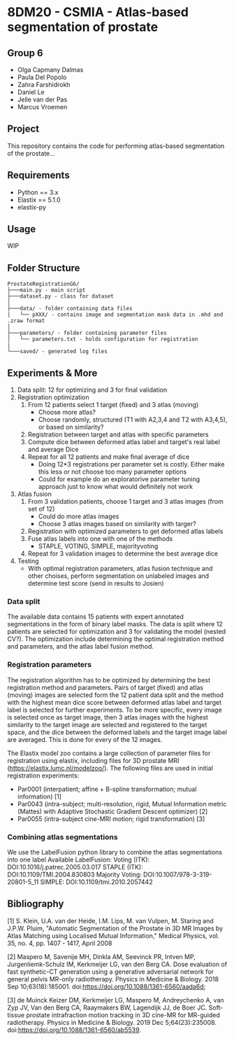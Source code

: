 # 8DM20 - CSMIA - Atlas-based segmentation of prostate

## Group 6

* Olga Capmany Dalmas
* Paula Del Popolo
* Zahra Farshidrokh
* Daniel Le
* Jelle van der Pas
* Marcus Vroemen

## Project 
This repository contains the code for performing atlas-based segmentation of the prostate... 

## Requirements

* Python == 3.x
* Elastix == 5.1.0
* elastix-py

## Usage
WIP

## Folder Structure
```
ProstateRegistrationG6/
├───main.py - main script
├───dataset.py - class for dataset
│
├───data/ - folder containing data files 
|   └── pXXX/ - contains image and segmentation mask data in .mhd and .zraw format
│
├───parameters/ - folder containing parameter files
│   └── parameters.txt - holds configuration for registration
|
└───saved/ - generated log files
```

## Experiments & More
1. Data split: 12 for optimizing and 3 for final validation
2. Registration optimization
    1. From 12 patients select 1 target (fixed) and 3 atlas (moving)
        - Choose more atlas? 
        - Choose randomly, structured (T1 with A2,3,4 and T2 with A3,4,5), or based on similarity?
    2. Registration between target and atlas with specific parameters
    3. Compute dice between deformed atlas label and target's real label and average Dice
    4. Repeat for all 12 patients and make final average of dice
        - Doing 12*3 registrations per parameter set is costly. Either make this less or not choose too many parameter options
        - Could for example do an exploratorive parameter tuning approach just to know what would definitely not work
3. Atlas fusion
    1. From 3 validation patients, choose 1 target and 3 atlas images (from set of 12)
        - Could do more atlas images
        - Choose 3 atlas images based on similarity with targer?
    2. Registration with optimized parameters to get deformed atlas labels
    3. Fuse atlas labels into one with one of the methods
        - STAPLE, VOTING, SIMPLE, majorityvoting
    4. Repeat for 3 validation images to determine the best average dice
4. Testing
    - With optimal registration parameters, atlas fusion technique and other choises, perform segmentation on unlabeled images and determine test score (send in results to Josien)

### Data split
The available data contains 15 patients with expert annotated segmentations in the form of binary label masks. The data is split where 12 patients are selected for optimization and 3 for validating the model (nested CV?). The optimization include determining the optimal registration method and parameters, and the atlas label fusion method.

### Registration parameters
The registration algorithm has to be optimized by determining the best registration method and parameters. Pairs of target (fixed) and atlas (moving) images are selected form the 12 patient data split and the method with the highest mean dice score between deformed atlas label and target label is selected for further experiments. To be more specific, every image is selected once as target image, then 3 atlas images with the highest similarity to the target image are selected and registered to the target space, and the dice between the deformed labels and the target image label are averaged. This is done for every of the 12 images.
 

The Elastix model zoo contains a large collection of parameter files for registration using elastix, including files for 3D prostate MRI (https://elastix.lumc.nl/modelzoo/). The following files are used in initial registration experiments: 
- Par0001 (interpatient; affine + B-spline transformation; mutual information) [1]
- Par0043 (intra-subject; multi-resolution, rigid, Mutual Information metric (Mattes) with Adaptive Stochastic Gradient Descent optimizer) [2] 
- Par0055 (intra-subject cine-MRI motion; rigid transformation) [3] 

### Combining atlas segmentations
We use the LabelFusion python library to combine the atlas segmentations into one label
Available LabelFusion:
Voting (ITK): DOI:10.1016/j.patrec.2005.03.017
STAPLE (ITK): DOI:10.1109/TMI.2004.830803
Majority Voting: DOI:10.1007/978-3-319-20801-5_11
SIMPLE: DOI:10.1109/tmi.2010.2057442

## Bibliography
[1] S. Klein, U.A. van der Heide, I.M. Lips, M. van Vulpen, M. Staring and J.P.W. Pluim, "Automatic Segmentation of the Prostate in 3D MR Images by Atlas Matching using Localised Mutual Information," Medical Physics, vol. 35, no. 4, pp. 1407 - 1417, April 2008

[2] Maspero M, Savenije MH, Dinkla AM, Seevinck PR, Intven MP, Jurgenliemk-Schulz IM, Kerkmeijer LG, van den Berg CA. Dose evaluation of fast synthetic-CT generation using a generative adversarial network for general pelvis MR-only radiotherapy. Physics in Medicine & Biology. 2018 Sep 10;63(18):185001. doi:https://doi.org/10.1088/1361-6560/aada6d;

[3] de Muinck Keizer DM, Kerkmeijer LG, Maspero M, Andreychenko A, van Zyp JV, Van den Berg CA, Raaymakers BW, Lagendijk JJ, de Boer JC. Soft-tissue prostate intrafraction motion tracking in 3D cine-MR for MR-guided radiotherapy. Physics in Medicine & Biology. 2019 Dec 5;64(23):235008. doi:https://doi.org/10.1088/1361-6560/ab5539.